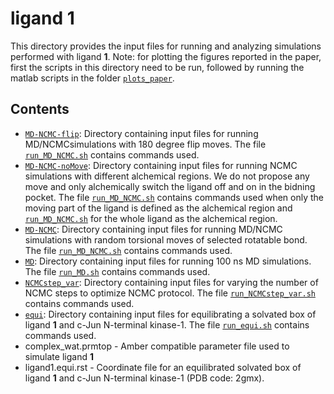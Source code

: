 # ligand 1
This directory provides the input files for running and analyzing simulations performed with ligand **1**. Note: for plotting the figures reported in the paper, first the scripts in this directory need to be run, followed by running the matlab scripts in the folder [`plots_paper`](../plots_paper).

## Contents

- [`MD-NCMC-flip`](MD-NCMC-flip): Directory containing input files for running MD/NCMCsimulations with 180 degree flip moves. The file [`run_MD_NCMC.sh`](MD-NCMC-flip/run_MD_NCMC.sh) contains commands used.
- [`MD-NCMC-noMove`](MD-NCMC-noMove): Directory containing input files for running NCMC simulations with different alchemical regions. We do not propose any move and only alchemically switch the ligand off and on in the bidning pocket. The file [`run_MD_NCMC.sh`](MD-NCMC-noMove/alchRegion/run_MD_NCMC.sh) contains commands used when only the moving part of the ligand is defined as the alchemical region and [`run_MD_NCMC.sh`](MD-NCMC-noMove/wholeLig/run_MD_NCMC.sh) for the whole ligand as the alchemical region.
- [`MD-NCMC`](MD-NCMC): Directory containing input files for running MD/NCMC simulations with random torsional moves of selected rotatable bond. The file [`run_MD_NCMC.sh`](MD-NCMC/run_MD_NCMC.sh) contains commands used.
- [`MD`](MD): Directory containing input files for running 100 ns MD simulations. The file [`run_MD.sh`](MD/run_MD.sh) contains commands used.
- [`NCMCstep_var`](NCMCstep_var): Directory containing input files for varying the number of NCMC steps to optimize NCMC protocol. The file [`run_NCMCstep_var.sh`](NCMCstep_var/run_NCMCstep_var.sh) contains commands used.
- [`equi`](equi): Directory containing input files for equilibrating a solvated box of ligand **1** and c-Jun N-terminal kinase-1. The file [`run_equi.sh`](equi/run_equi.sh) contains commands used.
- complex_wat.prmtop - Amber compatible parameter file used to simulate ligand **1**
- ligand1.equi.rst - Coordinate file for an equilibrated solvated box of ligand **1** and c-Jun N-terminal kinase-1 (PDB code: 2gmx).


